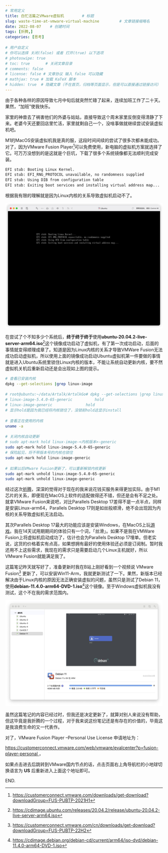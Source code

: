 ```yaml
---
# 常用定义
title: 白忙活篇之VMware虚拟机        # 标题
slug: waste-time-at-vmware-virtual-machine         # 文章链接缩略名
date: 2022-08-07    # 创建时间
tags: [折腾,]
categories: [思考]

# 用户自定义
# 你可以选择 关闭(false) 或者 打开(true) 以下选项
# photoswipe: true
# toc: true       # 关闭文章目录
# comments: false
# license: false # 文章协议 输入 false 可以隐藏
# mathjax: true # 加载 KaTeX 脚本
# hidden: true  # 隐藏文章（不在首页，归档等页面显示，但是可以直接通过链接访问）
---
```


由于各种各样的原因导致七月中旬后就突然忙碌了起来，连续加班工作了二十天。果然，“加班”使我快乐。

家里的神兽去了祸害他们的外婆与姑姑，直接导致这个周末家里反倒变得清静了下来。老婆今天还要回店里忙活，家里就剩自己一个，没啥事做就继续尝试安装虚拟机吧。

M1的MacOS安装虚拟机我是真的服，这段时间间续的尝试了很多次都未能成功。对了，因为VMware Fusion Player[^1]可以免费使用，新电脑的虚拟机方案就选择了它。可万万没想到的是这就是个巨坑，下载了很多个系统镜像都无法顺利完成安装。

```bash
EFI stub: Booting Linux Kernel.
EFI stub: EFI_RNG_PROTOCOL unavailable, no randomness supplied
EFI stub: Using DIB from configuration table
EFI stub: Exiting boot services and installing virtual address map...
```

根据我有限的理解就是因为Linux内核的关系导致虚拟机启动不了。

![image-20220801144334778](postImages/laomai/2023/02/27/163fc3c1ea8f70-1.webp)

在尝试了个不知多少个系统后，**终于终于终于**使用**ubuntu-20.04.2-live-server-arm64.iso**[^2]这个镜像成功启动了虚拟机，有了第一次成功启动，后面的事情就变得顺理成章了。知道是因为Linux内核的关系才导致VMWare Fusion无法成功启动虚拟机，所以使用上面的镜像成功启动Ubuntu虚拟机第一件要做的事情就是进入Ubuntu系统里锁住Linux内核的版本，不能让系统自动更新内核，要不然虚拟机关机后重新启动还是会出现如上图的提示。

```bash
# 查看已安装内核
dpkg --get-selections |grep linux-image

# root@ubuntu:~/data/Artalk/ArtalkGo# dpkg --get-selections |grep linux-image
# linux-image-5.4.0-65-generic			hold
# linux-image-generic				hold
# 显示hold是因为我已经将内核锁住了，没锁前hold这显示install

# 查看正在使用的内核
uname -a

# 关闭内核自动更新
# sudo apt-mark hold linux-image-<内核版本>-generic
sudo apt-mark hold linux-image-5.4.0-65-generic
# 保险起见，将不带版本号的内核也锁住
sudo apt-mark hold linux-image-generic

# 如果以后VMware Fusion更新了，可以重新解锁内核更新
sudo apt-mark unhold linux-image-5.4.0-65-generic
sudo apt-mark unhold linux-image-generic
```

经过这次[折腾](折腾.md)，深深的觉得对于现在的我来说花钱买服务来得更加实际。由于M1芯片的关系，即便现在MacOS上软件的适配做得还不错，但还是会有不足之处。就拿VMware Fusion来说吧，对比Parallels Desktop 17差得不是一点半点，同样是安装Linux–arm64，Parallels Desktop 17则是如丝般顺滑，绝不会出现因为内核的关系导致虚拟机无法启动。

其次Parallels Desktop 17最大的功能应该是安装Windows，在MacOS上玩[游戏](游戏.md)。我在14天试用期期间的体验只有一个词，「丝滑」。如果不是我在VMWare Fusion上将虚拟机启动成功了，估计也会为Parallels Desktop 17埋单。但老实说，这货的价格着实有点高，如果想拥有最好的使用体验还必须是订阅制。暂时我还用不上这些需求，我现在的需求只是需要启动几个Linux主机就好，所以VMware Fusion就能满足我了。

这篇笔记昨天就写好了，准备更新时我在B站上刚好看到一个视频说 VMware Fusion[^3] 更新了，可以安装Win11-Arm，我就更新测试了一下。果然，新版本已经解决由于Linux内核的原因无法正确安装虚拟的问题，虽然只是测试了Debian 11，使用**debian-11.4.0-arm64-DVD-1.iso**[^4]这个镜像。至于Windows虚拟机我没有测试，这个不在我的需求范围内。

![image-20220807171634778](postImages/laomai/2023/02/27/163fc3c21285f6-1.webp)

虽然这篇笔记的内容已经过时，但我还是决定更新了，就算对别人来说没有帮助，但这毕竟是我折腾的一个过程，对于我来说这份笔记还是有存在的价值的，毕竟这是我浪费生命的又一代表作。

对了，VMware Fusion Player –Personal Use License 申请地址为：

[https://customerconnect.vmware.com/web/vmware/evalcenter?p=fusion-player-personal ](https://customerconnect.vmware.com/web/vmware/evalcenter?p=fusion-player-personal)，

如果点击进去后跳转到VMware国内节点的话，点击页面右上角导航栏的小地球切换语言为 **US** 后重新进入上面这个地址即可。

END.

[^1]: https://customerconnect.vmware.com/downloads/get-download?downloadGroup=FUS-PUBTP-2021H1
[^2]: https://cdimage.ubuntu.com/releases/20.04.2/release/ubuntu-20.04.2-live-server-arm64.iso

[^3]: https://customerconnect.vmware.com/cn/downloads/get-download?downloadGroup=FUS-PUBTP-22H2
[^4]:https://cdimage.debian.org/debian-cd/current/arm64/iso-dvd/debian-11.4.0-arm64-DVD-1.iso
